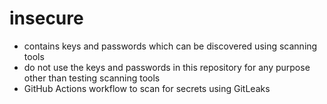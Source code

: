 # insecure
* contains keys and passwords which can be discovered using scanning tools
* do not use the keys and passwords in this repository for any purpose other than testing scanning tools
* GitHub Actions workflow to scan for secrets using GitLeaks
